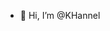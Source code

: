 - 👋 Hi, I’m @KHannel

<!---
KHannel/KHannel is a ✨ special ✨ repository because its `README.md` (this file) appears on your GitHub profile.
You can click the Preview link to take a look at your changes.
--->
